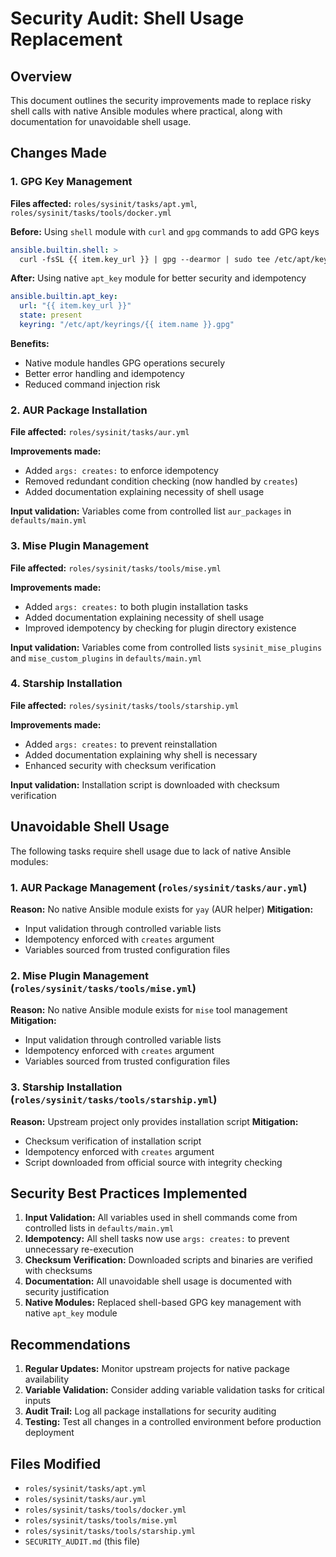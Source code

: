# Security Audit: Shell Usage Replacement

## Overview
This document outlines the security improvements made to replace risky shell calls with native Ansible modules where practical, along with documentation for unavoidable shell usage.

## Changes Made

### 1. GPG Key Management
**Files affected:** `roles/sysinit/tasks/apt.yml`, `roles/sysinit/tasks/tools/docker.yml`

**Before:** Using `shell` module with `curl` and `gpg` commands to add GPG keys
```yaml
ansible.builtin.shell: >
  curl -fsSL {{ item.key_url }} | gpg --dearmor | sudo tee /etc/apt/keyrings/{{ item.name }}.gpg > /dev/null
```

**After:** Using native `apt_key` module for better security and idempotency
```yaml
ansible.builtin.apt_key:
  url: "{{ item.key_url }}"
  state: present
  keyring: "/etc/apt/keyrings/{{ item.name }}.gpg"
```

**Benefits:**
- Native module handles GPG operations securely
- Better error handling and idempotency
- Reduced command injection risk

### 2. AUR Package Installation
**File affected:** `roles/sysinit/tasks/aur.yml`

**Improvements made:**
- Added `args: creates:` to enforce idempotency
- Removed redundant condition checking (now handled by `creates`)
- Added documentation explaining necessity of shell usage

**Input validation:** Variables come from controlled list `aur_packages` in `defaults/main.yml`

### 3. Mise Plugin Management
**File affected:** `roles/sysinit/tasks/tools/mise.yml`

**Improvements made:**
- Added `args: creates:` to both plugin installation tasks
- Added documentation explaining necessity of shell usage
- Improved idempotency by checking for plugin directory existence

**Input validation:** Variables come from controlled lists `sysinit_mise_plugins` and `mise_custom_plugins` in `defaults/main.yml`

### 4. Starship Installation
**File affected:** `roles/sysinit/tasks/tools/starship.yml`

**Improvements made:**
- Added `args: creates:` to prevent reinstallation
- Added documentation explaining why shell is necessary
- Enhanced security with checksum verification

**Input validation:** Installation script is downloaded with checksum verification

## Unavoidable Shell Usage

The following tasks require shell usage due to lack of native Ansible modules:

### 1. AUR Package Management (`roles/sysinit/tasks/aur.yml`)
**Reason:** No native Ansible module exists for `yay` (AUR helper)
**Mitigation:**
- Input validation through controlled variable lists
- Idempotency enforced with `creates` argument
- Variables sourced from trusted configuration files

### 2. Mise Plugin Management (`roles/sysinit/tasks/tools/mise.yml`)
**Reason:** No native Ansible module exists for `mise` tool management
**Mitigation:**
- Input validation through controlled variable lists
- Idempotency enforced with `creates` argument
- Variables sourced from trusted configuration files

### 3. Starship Installation (`roles/sysinit/tasks/tools/starship.yml`)
**Reason:** Upstream project only provides installation script
**Mitigation:**
- Checksum verification of installation script
- Idempotency enforced with `creates` argument
- Script downloaded from official source with integrity checking

## Security Best Practices Implemented

1. **Input Validation:** All variables used in shell commands come from controlled lists in `defaults/main.yml`
2. **Idempotency:** All shell tasks now use `args: creates:` to prevent unnecessary re-execution
3. **Checksum Verification:** Downloaded scripts and binaries are verified with checksums
4. **Documentation:** All unavoidable shell usage is documented with security justification
5. **Native Modules:** Replaced shell-based GPG key management with native `apt_key` module

## Recommendations

1. **Regular Updates:** Monitor upstream projects for native package availability
2. **Variable Validation:** Consider adding variable validation tasks for critical inputs
3. **Audit Trail:** Log all package installations for security auditing
4. **Testing:** Test all changes in a controlled environment before production deployment

## Files Modified

- `roles/sysinit/tasks/apt.yml`
- `roles/sysinit/tasks/aur.yml`
- `roles/sysinit/tasks/tools/docker.yml`
- `roles/sysinit/tasks/tools/mise.yml`
- `roles/sysinit/tasks/tools/starship.yml`
- `SECURITY_AUDIT.md` (this file)
